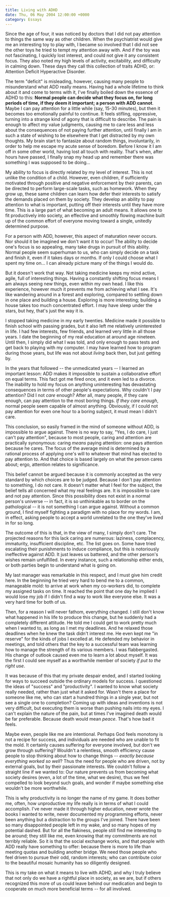 ```yaml
---
title: Living with ADHD
date: Thu, 06 May 2004 12:00:00 +0000
category: Essays
---
```


Since the age of four, it was noticed by doctors that I did not pay
attention to things the same way as other children.  When the
psychiatrist would give me an interesting toy to play with, I became so
involved that I did not see the other toys he tried to tempt my
attention away with.  And if the toy was not fascinating, I quickly lost
interest, and could not give it any consistent focus.  They also noted
my high levels of activity, excitability, and difficulty in calming
down.  These days they call this collection of traits ADHD, or:
Attention Deficit Hyperactive Disorder.

The term "deficit" is misleading, however, causing many people to
misunderstand what ADD really means.  Having had a whole lifetime to
think about it and come to terms with it, I've finally boiled down the
essence of ADHD to this: **Normal people can decide what they focus on,
for long periods of time, if they deem it important; a person with ADD
cannot**.  Maybe I can pay attention for a little while (say, 15-30
minutes), but then it becomes too emotionally painful to continue.  It
feels stifling, oppressive, turning into a strange kind of agony that is
difficult to describe.  The pain is enough to affect my value judgments,
causing me to care less and less about the consequences of not paying
further attention, until finally I am in such a state of wishing to be
elsewhere that I get distracted by my own thoughts.  My brain start to
fantasize about random things, involuntarily, in order to help me escape
my acute sense of boredom.  Before I know it I am off in some other
world, having lost all touch with reality.  That's when, after hours
have passed, I finally snap my head up and remember there was something
I was supposed to be doing...

My ability to focus is directly related by my level of interest.  This
is not unlike the condition of a child.  However, even children, if
sufficiently motivated through positive and negative enforcement by
their parents, can be directed to perform large-scale tasks, such as
homework.  When they grow up, these same children can learn how defer
their interests to satisfy the demands placed on them by society.  They
develop an ability to pay attention to what is important, putting off
their interests until they have more time.  This is a large part of what
becoming an adult means.  It allows one to fit productively into
society, an effective and smoothly flowing machine built up of the
common effort of everyone moving toward a single, unitedly determined
purpose.

For a person with ADD, however, this aspect of maturation never occurs.
Nor should it be imagined we don't want it to occur!  The ability to
decide one's focus is so appealing, many take drugs in pursuit of this
ability.  Normal people seem superhuman to us, who can simply decide on
a task and finish it, even if it takes days or months.  If only I could
choose what I spent my time on...  I can already picture many of the
things I would do.

But it doesn't work that way.  Not taking medicine keeps my mind active,
agile, full of interesting things.  Having a constantly shifting focus
means I am always seeing new things, even within my own head.  I like
this experience, however much it prevents me from achieving what I see.
It's like wandering around in a forest and exploring, compared to
settling down in one place and building a house.  Exploring is more
interesting; building a house takes too much concentrated effort.  I may
have sleep under the stars, but hey, that's just the way it is.

I stopped taking medicine in my early twenties.  Medicine made it
possible to finish school with passing grades, but it also left me
relatively uninterested in life.  I had few interests, few friends, and
learned very little in all those years.  I date the beginning of my real
education at around age nineteen.  Until then, I simply did what I was
told, and only enough to pass tests and get back to playing with my
computer.  I may have learned how to program during those years, but
life was not about *living* back then, but just getting by.

In the years that followed -- the unmedicated years -- I learned an
important lesson: ADD makes it impossible to sustain a collaborative
effort on equal terms.  This fact got me fired once, and it even led to
a divorce.  The inability to hold my focus on anything uninteresting has
devastating consequences in terms of other people's expectations.  Why
couldn't I pay attention?  Did I not *care* enough?  After all, many
people, if they care enough, can pay attention to the most boring
things.  *If they care enough*, normal people seem capable of almost
anything.  Obviously, if I could not pay attention for even one hour to
a boring subject, it must mean I didn't care.

This conclusion, so easily framed in the mind of someone without ADD, is
impossible to argue against.  There is no way to say, "Yes, I do care, I
just can't pay attention", because to most people, caring and attention
are practically synonymous: caring *means* paying attention: one pays
attention because he cares.  The focus of the average mind is determined
by a rational process of applying one's will to whatever that mind has
elected to pay attention to.  And that choice is based largely on what
the person cares about; ergo, attention relates to significance.

This belief cannot be argued because it is commonly accepted as the very
standard by which choices are to be judged.  Because I don't pay
attention to something, I do not care.  It doesn't matter what I feel
for the subject, the belief tells all concerned what my real feelings
are.  It is impossible to care and not pay attention.  Since this
possibility does not exist in a normal person's universe -- in fact, it
is so unthinkable as to border on the pathological -- it is not
something I can argue against.  Without a common ground, I find myself
fighting a paradigm with no place for my words.  I am, in effect, asking
people to accept a world unrelated to the one they've lived in for so
long.

The outcome of this is that, in the view of many, I simply don't care.
The projected reasons for this lack caring are numerous: laziness,
complacency, immaturity, insufficient discipline, etc.  The list goes
on.  Some have tried escalating their punishments to induce compliance,
but this is notoriously ineffective against ADD.  It just leaves us
battered, and the other person's wishes remain unfulfilled.  In every
instance, such a relationship either ends, or both parties begin to
understand what is going on.

My last manager was remarkable in this respect, and I must give him
credit here.  In the beginning he tried very hard to bend me to a
common, manageable mold: to arrive at work when my co-workers did, to
complete my assigned tasks on time.  It reached the point that one day
he implied I would lose my job if I didn't find a way to work like
everyone else.  It was a very hard time for both of us.

Then, for a reason I will never fathom, everything changed.  I still
don't know what happened in his life to produce this change, but he
suddenly had a completely different attitude.  He told me I could get to
work pretty much when I wanted to, as long as I met my deadlines.  And
he relaxed those deadlines when he knew the task didn't interest me.  He
even kept me "in reserve" for the kinds of jobs I excelled at.  He
defended my behavior in meetings, and told others that the key to a
successful team was learning how to manage the strength of its various
members.  I was flabbergasted.  His change of outlook caused even me to
learn a lot about myself.  It was the first I could see myself as a
worthwhile member of society *if put to the right use*.

It was because of this that my private despair ended, and I started
looking for ways to succeed outside the ordinary models for success.  I
questioned the ideas of "success" and "productivity".  I wanted to know
what society really needed, rather than just what it asked for.  Wasn't
there a place for someone like me, who can start a hundred things in a
single year, but not see a single one to completion?  Coming up with
ideas and inventions is not very difficult, but executing them is worse
than pushing nails into my eyes.  I can't explain the nature of the
pain, but at times I've imagined death would be far preferable.  Because
death would mean *peace*.  That's how bad it feels.

Maybe even, people like me are intentional.  Perhaps God feels monotony
is not a recipe for success, and individuals are needed who are unable
to fit the mold.  It certainly causes suffering for everyone involved,
but don't we grow through suffering?  Wouldn't a relentless, smooth
efficiency cause people to stop thinking about how to change things --
*exactly because everything worked so well*?  Thus the need for people who
are driven, not by external goals, but by their passionate interests.
We couldn't follow a straight line if we wanted to: Our nature prevents
us from becoming what society desires (even, a lot of the time, what we
desire), thus we feel compelled to look beyond such goals, and wonder if
maybe something else wouldn't be more worthwhile.

This is why productivity is no longer the name of my game.  It does
bother me, often, how unproductive my life really is in terms of what I
could accomplish.  I've never made it through higher education, never
wrote the books I wanted to write, never documented my programming
efforts, never been anything but a distraction to the groups I've
joined.  There have been so many disappointed people left in my wake,
and so many hopes of my potential dashed.  But for all the flakiness,
people still find me interesting to be around; they still like me, even
knowing that my commitments are not terribly reliable.  So it is that
the social exchange works, and that people with ADD really have
something to offer: because there is more to life than meeting quotas
and building another bridge.  We need those people who feel driven to
pursue their odd, random interests; who can contribute color to the
beautiful mosaic humanity has so diligently designed.

This is my take on what it means to live with ADHD, and why I truly
believe that not only do we have a rightful place in society, as we are,
but if others recognized this more of us could leave behind our
medication and begin to cooperate on much more beneficial terms -- for
all involved.


